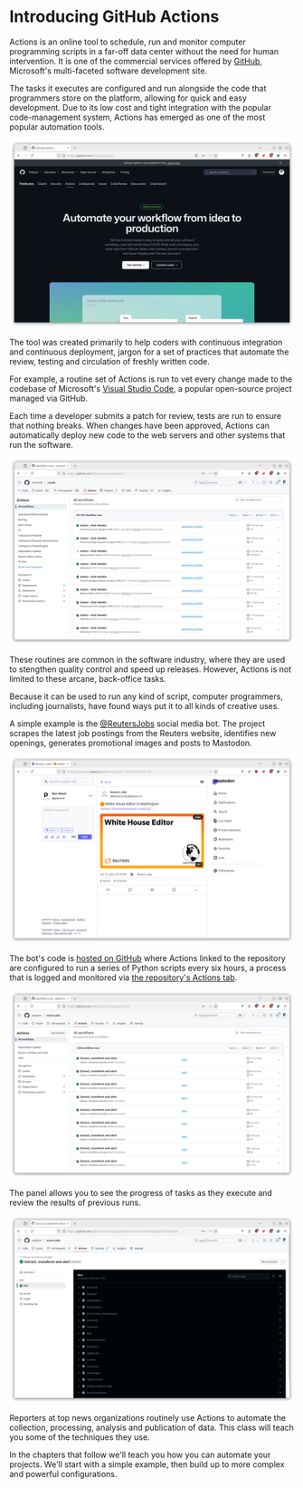 # Introducing GitHub Actions

Actions is an online tool to schedule, run and monitor computer programming scripts in a far-off data center without the need for human intervention. It is one of the commercial services offered by [GitHub](https://en.wikipedia.org/wiki/GitHub), Microsoft's multi-faceted software development site.

The tasks it executes are configured and run alongside the code that programmers store on the platform, allowing for quick and easy development. Due to its low cost and tight integration with the popular code-management system, Actions has emerged as one of the most popular automation tools.

[![Actions homepage](_static/actions-homepage.png)](https://github.com/features/actions)

The tool was created primarily to help coders with continuous integration and continuous deployment, jargon for a set of practices that automate the review, testing and circulation of freshly written code.

For example, a routine set of Actions is run to vet every change made to the codebase of Microsoft's [Visual Studio Code](https://github.com/microsoft/vscode), a popular open-source project managed via GitHub.

Each time a developer submits a patch for review, tests are run to ensure that nothing breaks. When changes have been approved, Actions can automatically deploy new code to the web servers and other systems that run the software.

[![VS Code actions](_static/vscode-actions.png)](https://github.com/microsoft/vscode/actions)

These routines are common in the software industry, where they are used to stengthen quality control and speed up releases. However, Actions is not limited to these arcane, back-office tasks.

Because it can be used to run any kind of script, computer programmers, including journalists, have found ways put it to all kinds of creative uses.

A simple example is the [@ReutersJobs](https://mastodon.palewi.re/@ReutersJobs) social media bot. The project scrapes the latest job postings from the Reuters website, identifies new openings, generates promotional images and posts to Mastodon.

[![@ReutersJobs post](_static/reuters-jobs-post.png)](https://mastodon.palewi.re/@ReutersJobs/113823961066565728)

The bot's code is [hosted on GitHub](https://github.com/palewire/reuters-jobs) where Actions linked to the repository are configured to run a series of Python scripts every six hours, a process that is logged and monitored via [the repository's Actions tab](https://github.com/palewire/reuters-jobs/actions).

[![@ReutersJobs actions](_static/reuters-jobs-actions.png)](https://github.com/palewire/reuters-jobs/actions)

The panel allows you to see the progress of tasks as they execute and review the results of previous runs.

[![@ReutersJobs tasks](_static/reuters-jobs-task.png)](https://github.com/palewire/reuters-jobs/actions/runs/13483141005/job/37670903830)

Reporters at top news organizations routinely use Actions to automate the collection, processing, analysis and publication of data. This class will teach you some of the techniques they use.

In the chapters that follow we'll teach you how you can automate your projects. We'll start with a simple example, then build up to more complex and powerful configurations.
